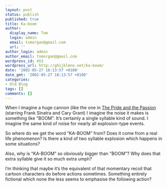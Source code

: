 ```yaml
---
layout: post
status: publish
published: true
title: Ka-boom
author:
  display_name: Tom
  login: admin
  email: tsmorgan@gmail.com
  url: ''
author_login: admin
author_email: tsmorgan@gmail.com
wordpress_id: 453
wordpress_url: http://ghijklmno.net/ka-boom/
date: '2002-05-27 18:13:57 +0100'
date_gmt: '2002-05-27 18:13:57 +0100'
categories:
- Old Blog
tags: []
comments: []
---
```

<!-- more -->

<p>When I imagine a huge cannon (like the one in <a href="http://us.imdb.com/Title?0050858">The Pride and the Passion</a> (starring Frank Sinatra and Cary Grant) I imagine the noise it makes is something like "BOOM". It&#8217;s certainly a single syllable kind of sound. I imagine the same kind of noise for nearly all explosion-type events.</p>

<p>So where do we get the word &#8220;KA-BOOM&#8221; from? Does it come from a real life phenomenon? Is there a kind of two syllable explosion which happens in some situations?</p>

<p>Also, why is &#8220;KA-BOOM&#8221; so obviously bigger than "BOOM"? Why does that extra syllable give it so much extra umph?</p>

<p> I&#8217;m thinking that maybe it&#8217;s the equivalent of that momentary recoil that cartoon characters do before actions sometimes. Something entirely fictional which none the less seems to emphasise the following action?</p>

